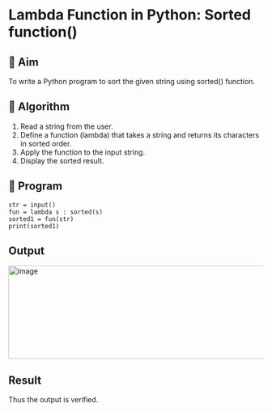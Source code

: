 # Lambda Function in Python: Sorted function()

## 🎯 Aim
To write a Python program to sort the given string using sorted() function.

## 🧠 Algorithm
1. Read a string from the user.
2. Define a function (lambda) that takes a string and returns its characters in sorted order.
3. Apply the function to the input string.
4. Display the sorted result.

## 🧾 Program
~~~
str = input()
fun = lambda s : sorted(s)
sorted1 = fun(str)
print(sorted1)
~~~


## Output
<img width="1157" height="184" alt="image" src="https://github.com/user-attachments/assets/f83d3975-1c55-4e51-9278-e2634e9a0fd0" />



## Result
Thus the output is verified.
